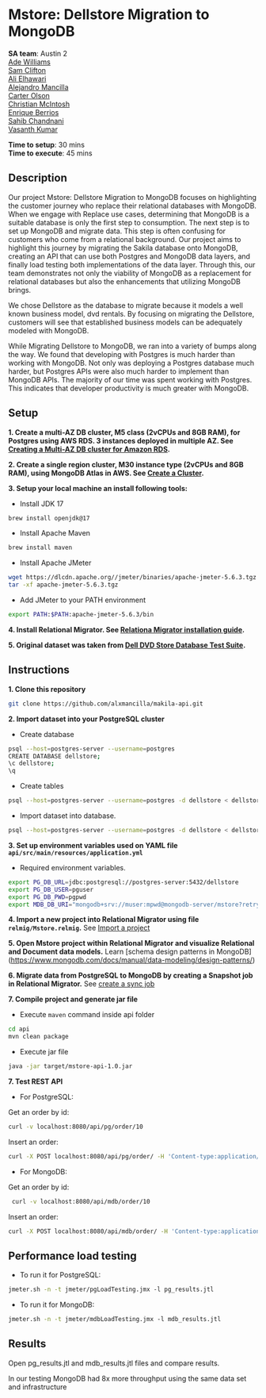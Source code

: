 # Mstore: Dellstore Migration to MongoDB

__SA team__: Austin 2 </br> 
[Ade Williams](mailto:ade.williams@mongodb.com) <br/>
[Sam Clifton](mailto:sam.clifton@mongodb.com) <br/>
[Ali Elhawari](mailto:ali.elhawari@mongodb.com) <br/>
[Alejandro Mancilla](mailto:alejandro@mongodb.com) <br/>
[Carter Olson](mailto:carter.olson@mongodb.com) <br/>
[Christian McIntosh](mailto:christian.mcintosh@mongodb.com) <br/>
[Enrique Berrios](mailto:enrique.berrios@mongodb.com) <br/>
[Sahib Chandnani](mailto:sahib.chandnani@mongodb.com) <br/>
[Vasanth Kumar](mailto:vasanth.kumar@mongodb.com) <br/>

__Time to setup__: 30 mins <br/>
__Time to execute__: 45 mins <br/>

## Description

Our project Mstore: Dellstore Migration to MongoDB focuses on highlighting the customer journey who replace their relational databases with MongoDB. When we engage with Replace use cases, determining that MongoDB is a suitable database is only the first step to consumption. The next step is to set up MongoDB and migrate data. This step is often confusing for customers who come from a relational background. Our project aims to highlight this journey by migrating the Sakila database onto MongoDB, creating an API that can use both Postgres and MongoDB data layers, and finally load testing both implementations of the data layer. Through this, our team demonstrates not only the viability of MongoDB as a replacement for relational databases but also the enhancements that utilizing MongoDB brings.

We chose Dellstore as the database to migrate because it models a well known business model, dvd rentals. By focusing on migrating the Dellstore, customers will see that established business models can be adequately modeled with MongoDB.

While Migrating Dellstore to MongoDB, we ran into a variety of bumps along the way. We found that developing with Postgres is much harder than working with MongoDB. Not only was deploying a Postgres database much harder, but Postgres APIs were also much harder to implement than MongoDB APIs. The majority of our time was spent working with Postgres. This indicates that developer productivity is much greater with MongoDB.


## Setup

__1. Create a multi-AZ DB cluster, M5 class (2vCPUs and 8GB RAM), for Postgres using AWS RDS. 3 instances deployed in multiple AZ. See [Creating a Multi-AZ DB cluster for Amazon RDS](https://docs.aws.amazon.com/AmazonRDS/latest/UserGuide/create-multi-az-db-cluster.html).__
 
__2. Create a single region cluster, M30 instance type (2vCPUs and 8GB RAM), using MongoDB Atlas in AWS. See [Create a Cluster](https://www.mongodb.com/docs/atlas/tutorial/create-new-cluster/).__

__3. Setup your local machine an install following tools:__

* Install JDK 17
```bash
brew install openjdk@17
```

* Install Apache Maven
```bash
brew install maven
```
* Install Apache JMeter
```bash
wget https://dlcdn.apache.org//jmeter/binaries/apache-jmeter-5.6.3.tgz
tar -xf apache-jmeter-5.6.3.tgz 
```
* Add JMeter to your PATH environment
```bash
export PATH:$PATH:apache-jmeter-5.6.3/bin
```

__4. Install Relational Migrator. See [Relationa Migrator installation guide](https://www.mongodb.com/docs/relational-migrator/installation/).__


__5. Original dataset was taken from [Dell DVD Store Database Test Suite](https://linux.dell.com/dvdstore/).__

## Instructions

__1. Clone this repository__

```bash
git clone https://github.com/alxmancilla/makila-api.git
```

__2. Import dataset into your PostgreSQL cluster__

* Create database
```bash
psql --host=postgres-server --username=postgres
CREATE DATABASE dellstore;
\c dellstore;
\q
```

* Create tables
```bash
psql --host=postgres-server --username=postgres -d dellstore < dellstore_ddl.sql
```

* Import dataset into database.
```bash
psql --host=postgres-server --username=postgres -d dellstore < dellstore_data.sql
```

__3. Set up environment variables used on YAML file ```api/src/main/resources/application.yml```__

* Required environment variables.
```bash
export PG_DB_URL=jdbc:postgresql://postgres-server:5432/dellstore
export PG_DB_USER=pguser
export PG_DB_PWD=pgpwd
export MDB_DB_URI="mongodb+srv://muser:mpwd@mongodb-server/mstore?retryWrites=true&w=majority&appName=mstore-demo"
```

__4. Import a new project into Relational Migrator using file ```relmig/Mstore.relmig```.__ 
See [Import a project](https://www.mongodb.com/docs/relational-migrator/projects/import-project/)

__5. Open Mstore project within Relational Migrator and visualize Relational and Document data models.__ 
Learn [schema design patterns in MongoDB] (https://www.mongodb.com/docs/manual/data-modeling/design-patterns/)

__6. Migrate data from PostgreSQL to MongoDB by creating a Snapshot job in Relational Migrator.__
See [create a sync job](https://www.mongodb.com/docs/relational-migrator/jobs/sync-jobs/)

__7. Compile project and generate jar file__

* Execute ```maven``` command inside api folder
```bash
cd api
mvn clean package
```

* Execute jar file
```bash
java -jar target/mstore-api-1.0.jar 
```

__7. Test REST API__ 

* For PostgreSQL:

Get an order by id:
```bash
curl -v localhost:8080/api/pg/order/10 
```

Insert an order:
```bash
curl -X POST localhost:8080/api/pg/order/ -H 'Content-type:application/json' -d '{"customerId":14771,"netAmount":256.00,"tax":21.12,"totalAmount":277.12,"orderDate":"2024-10-09T00:00:00","items":[{"id":1,"prodId":6879,"quantity":1,"orderDate":"2024-10-09T00:00:00"}]}'
```

* For MongoDB:

Get an order by id:
```bash
 curl -v localhost:8080/api/mdb/order/10 
```

Insert an order:
```bash
curl -X POST localhost:8080/api/mdb/order/ -H 'Content-type:application/json' -d '{"customerId":14771,"netAmount":256.00,"tax":21.12,"totalAmount":277.12,"orderDate":"2024-10-09T00:00:00","items":[{"id":1,"prodId":6879,"quantity":1,"orderDate":"2024-10-09T00:00:00"}]}'
```

## Performance load testing 

* To run it for PostgreSQL:
```bash
jmeter.sh -n -t jmeter/pgLoadTesting.jmx -l pg_results.jtl
```

* To run it for MongoDB:
```bash
jmeter.sh -n -t jmeter/mdbLoadTesting.jmx -l mdb_results.jtl
```

## Results

Open pg_results.jtl and mdb_results.jtl files and compare results.

In our testing MongoDB had 8x more throughput using the same data set and infrastructure


